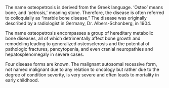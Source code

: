 The name osteopetrosis is derived from the Greek language. ‘Osteo’ means bone, and ‘petrosis,’ meaning stone. Therefore, the disease is often referred to colloquially as “marble bone disease.” The disease was originally described by a radiologist in Germany, Dr. Albers-Schonberg, in 1904.

The name osteopetrosis encompasses a group of hereditary metabolic bone diseases, all of which detrimentally affect bone growth and remodeling leading to generalized osteosclerosis and the potential of pathologic fractures, pancytopenia, and even cranial neuropathies and hepatosplenomegaly in severe cases.

Four disease forms are known. The malignant autosomal recessive form, not named malignant due to any relation to oncology but rather due to the degree of condition severity, is very severe and often leads to mortality in early childhood.